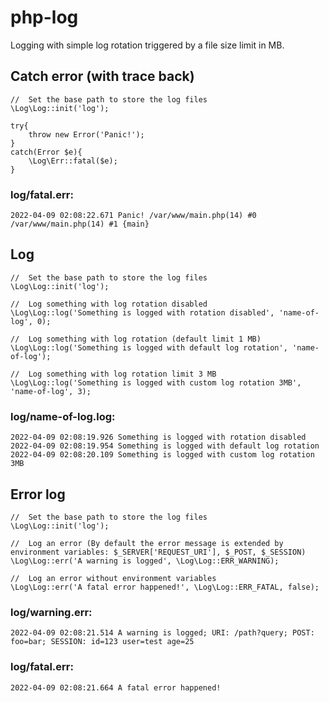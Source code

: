 # php-log
Logging with simple log rotation triggered by a file size limit in MB.

## Catch error (with trace back)
```
//  Set the base path to store the log files
\Log\Log::init('log');

try{
	throw new Error('Panic!');
}
catch(Error $e){
	\Log\Err::fatal($e);
}
```

### log/fatal.err:
```
2022-04-09 02:08:22.671 Panic! /var/www/main.php(14) #0 /var/www/main.php(14) #1 {main}
```

## Log
```
//  Set the base path to store the log files
\Log\Log::init('log');

//  Log something with log rotation disabled
\Log\Log::log('Something is logged with rotation disabled', 'name-of-log', 0);

//  Log something with log rotation (default limit 1 MB)
\Log\Log::log('Something is logged with default log rotation', 'name-of-log');

//  Log something with log rotation limit 3 MB
\Log\Log::log('Something is logged with custom log rotation 3MB', 'name-of-log', 3);
```

### log/name-of-log.log:
```
2022-04-09 02:08:19.926 Something is logged with rotation disabled
2022-04-09 02:08:19.954 Something is logged with default log rotation
2022-04-09 02:08:20.109 Something is logged with custom log rotation 3MB
```

## Error log

```
//  Set the base path to store the log files
\Log\Log::init('log');

//  Log an error (By default the error message is extended by environment variables: $_SERVER['REQUEST_URI'], $_POST, $_SESSION)
\Log\Log::err('A warning is logged', \Log\Log::ERR_WARNING);

//  Log an error without environment variables
\Log\Log::err('A fatal error happened!', \Log\Log::ERR_FATAL, false);
```

### log/warning.err:
```
2022-04-09 02:08:21.514 A warning is logged; URI: /path?query; POST: foo=bar; SESSION: id=123 user=test age=25
```

### log/fatal.err:
```
2022-04-09 02:08:21.664 A fatal error happened!
```